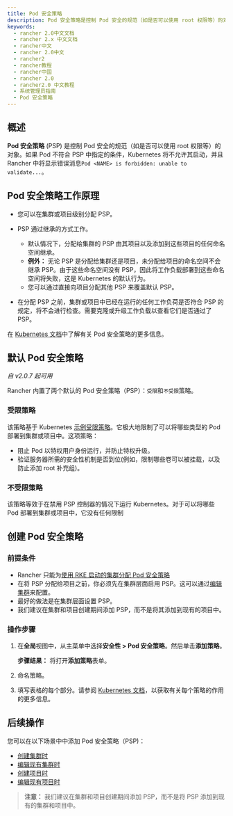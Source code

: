```yaml
---
title: Pod 安全策略
description: Pod 安全策略是控制 Pod 安全的规范（如是否可以使用 root 权限等）的对象。如果 Pod 不符合 PSP 中指定的条件，Kubernetes 将不允许其启动，并且 Rancher 中将显示错误消息Pod <NAME> is forbidden unable to validate...。RKE 元数据功能允许您在发布新版本的 Kubernetes 后立即为集群配置它们，而无需升级 Rancher。此功能对于使用 Kubernetes 的补丁版本非常有用，例如，如果您希望在仅支持 Kubernetes v1.14.6 的 Rancher Server 版本中，将业务集群升级到 Kubernetes v1.14.7。
keywords:
  - rancher 2.0中文文档
  - rancher 2.x 中文文档
  - rancher中文
  - rancher 2.0中文
  - rancher2
  - rancher教程
  - rancher中国
  - rancher 2.0
  - rancher2.0 中文教程
  - 系统管理员指南
  - Pod 安全策略
---
```


## 概述

**Pod 安全策略** (PSP) 是控制 Pod 安全的规范（如是否可以使用 root 权限等）的对象。如果 Pod 不符合 PSP 中指定的条件，Kubernetes 将不允许其启动，并且 Rancher 中将显示错误消息`Pod <NAME> is forbidden: unable to validate...`。

## Pod 安全策略工作原理

- 您可以在集群或项目级别分配 PSP。
- PSP 通过继承的方式工作。

  - 默认情况下，分配给集群的 PSP 由其项目以及添加到这些项目的任何命名空间继承。
  - **例外：** 无论 PSP 是分配给集群还是项目，未分配给项目的命名空间不会继承 PSP。由于这些命名空间没有 PSP，因此将工作负载部署到这些命名空间将失败，这是 Kubernetes 的默认行为。
  - 您可以通过直接向项目分配其他 PSP 来覆盖默认 PSP。

- 在分配 PSP 之前，集群或项目中已经在运行的任何工作负荷是否符合 PSP 的规定，将不会进行检查。需要克隆或升级工作负载以查看它们是否通过了 PSP。

在 [Kubernetes 文档](https://kubernetes.io/docs/concepts/policy/pod-security-policy/)中了解有关 Pod 安全策略的更多信息。

## 默认 Pod 安全策略

_自 v2.0.7 起可用_

Rancher 内置了两个默认的 Pod 安全策略（PSP）：`受限`和`不受限`策略。

### 受限策略

该策略基于 Kubernetes [示例受限策略](https://raw.githubusercontent.com/kubernetes/website/master/content/en/examples/policy/restricted-psp.yaml)。它极大地限制了可以将哪些类型的 Pod 部署到集群或项目中。这项策略：

- 阻止 Pod 以特权用户身份运行，并防止特权升级。
- 验证服务器所需的安全性机制是否到位(例如，限制哪些卷可以被挂载，以及防止添加 root 补充组)。

### 不受限策略

该策略等效于在禁用 PSP 控制器的情况下运行 Kubernetes。对于可以将哪些 Pod 部署到集群或项目中，它没有任何限制

## 创建 Pod 安全策略

### 前提条件

- Rancher 只能为[使用 RKE 启动的集群分配 Pod 安全策略](/docs/rancher2/cluster-provisioning/rke-clusters/_index)
- 在将 PSP 分配给项目之前，你必须先在集群层面启用 PSP。这可以通过[编辑集群](/docs/rancher2/cluster-admin/editing-clusters/_index)来配置。
- 最好的做法是在集群层面设置 PSP。
- 我们建议在集群和项目创建期间添加 PSP，而不是将其添加到现有的项目中。

### 操作步骤

1. 在**全局**视图中，从主菜单中选择**安全性 > Pod 安全策略**。然后单击**添加策略**。

   **步骤结果：** 将打开**添加策略**表单。

2. 命名策略。

3. 填写表格的每个部分。请参阅 [Kubernetes 文档](https://kubernetes.io/zh/docs/concepts/policy/pod-security-policy/)，以获取有关每个策略的作用的更多信息。

## 后续操作

您可以在以下场景中中添加 Pod 安全策略（PSP)：

- [创建集群时](/docs/rancher2/cluster-provisioning/rke-clusters/options/pod-security-policies/_index)
- [编辑现有集群时](/docs/rancher2/cluster-admin/editing-clusters/_index)
- [创建项目时](/docs/rancher2/cluster-admin/projects-and-namespaces/_index)
- [编辑现有项目时](/docs/rancher2/project-admin/_index)

> **注意：** 我们建议在集群和项目创建期间添加 PSP，而不是将 PSP 添加到现有的集群和项目中。
